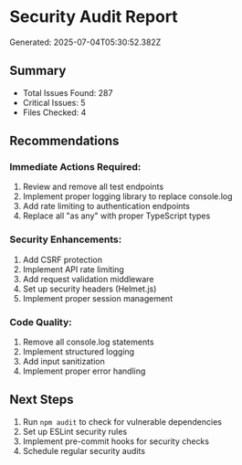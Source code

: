 # Security Audit Report

Generated: 2025-07-04T05:30:52.382Z

## Summary
- Total Issues Found: 287
- Critical Issues: 5
- Files Checked: 4

## Recommendations

### Immediate Actions Required:
1. Review and remove all test endpoints
2. Implement proper logging library to replace console.log
3. Add rate limiting to authentication endpoints
4. Replace all "as any" with proper TypeScript types

### Security Enhancements:
1. Add CSRF protection
2. Implement API rate limiting
3. Add request validation middleware
4. Set up security headers (Helmet.js)
5. Implement proper session management

### Code Quality:
1. Remove all console.log statements
2. Implement structured logging
3. Add input sanitization
4. Implement proper error handling

## Next Steps
1. Run `npm audit` to check for vulnerable dependencies
2. Set up ESLint security rules
3. Implement pre-commit hooks for security checks
4. Schedule regular security audits
